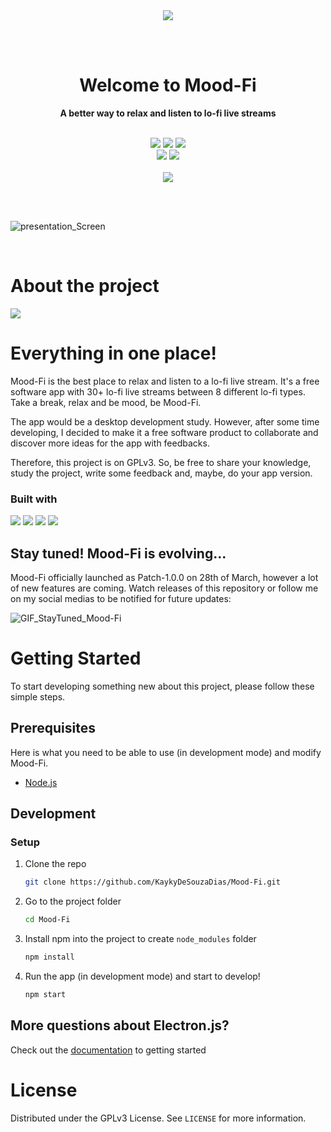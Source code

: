 <div align=center>
  <img src="https://user-images.githubusercontent.com/59856984/160259444-52d8b682-791a-4f4a-b13f-fe714406f61a.png">
</div>

<br><br>

<h1 align=center> Welcome to Mood-Fi </h1>

<p align=center><strong>A better way to relax and listen to lo-fi live streams</strong></p>

<br>

<div align="center">
  <img src="https://img.shields.io/github/downloads/KaykyDeSouzaDias/Mood-Fi/total?color=%23FFD201&label=Downloads">
  <a href="https://github.com/KaykyDeSouzaDias/Mood-Fi/blob/master/LICENSE.rtf"><img src="https://img.shields.io/github/license/KaykyDeSouzaDias/Mood-Fi?color=%23FFD201&label=License"></a>
  <a href="https://github.com/KaykyDeSouzaDias/Mood-Fi/releases"><img src="https://img.shields.io/github/v/release/KaykyDeSouzaDias/Mood-Fi?color=%23FFD201"></a>
  <br>
  <a href=""><img src="https://img.shields.io/badge/Product Hunt-Give a Feedback!-%23DA552E"></a>
  <img src="https://img.shields.io/github/stars/KaykyDeSouzaDias/Mood-Fi?color=green&logo=GitHub">
  <br><br>
  <a href="https://moodfi-download.netlify.app/"><img src="https://img.shields.io/badge/Mood Fi-Download now!-%23FFD201"></a>
</div>

<br><br>

![presentation_Screen](https://user-images.githubusercontent.com/59856984/160257811-17d29a5d-7b5b-431d-94a8-ac63c53b8898.jpg)

<br>

# About the project

<img src="https://user-images.githubusercontent.com/59856984/160259934-057ca176-c4be-4af9-8883-226459f7fb29.gif">

<h1>Everything in one place!</h1>

Mood-Fi is the best place to relax and listen to a lo-fi live stream. It's a free software app with 30+ lo-fi live streams between 8 different lo-fi types. Take a break, relax and be mood, be Mood-Fi.

The app would be a desktop development study. However, after some time developing, I decided to make it a free software product to collaborate and discover more ideas for the app with feedbacks.

Therefore, this project is on GPLv3. So, be free to share your knowledge, study the project, write some feedback and, maybe, do your app version.

<h3>Built with</h3>
<img src="https://img.shields.io/badge/html5-%23E34F26.svg?style=for-the-badge&logo=html5&logoColor=white">
<img src="https://img.shields.io/badge/css3-%231572B6.svg?style=for-the-badge&logo=css3&logoColor=white">
<img src="https://img.shields.io/badge/javascript-%23323330.svg?style=for-the-badge&logo=javascript&logoColor=%23F7DF1E">
<img src="https://img.shields.io/badge/Electron-191970?style=for-the-badge&logo=Electron&logoColor=white">

<h2>Stay tuned! Mood-Fi is evolving...</h2>

Mood-Fi officially launched as Patch-1.0.0 on 28th of March, however a lot of new features are coming. Watch releases of this repository or follow me on my social medias to be notified for future updates:

![GIF_StayTuned_Mood-Fi](https://user-images.githubusercontent.com/59856984/160283875-4fba3451-ee55-482d-bb35-b676410886b3.gif)

# Getting Started
To start developing something new about this project, please follow these simple steps.

## Prerequisites

Here is what you need to be able to use (in development mode) and modify Mood-Fi.

- [Node.js](https://nodejs.org/en/)

## Development

### Setup

1. Clone the repo

   ```sh
   git clone https://github.com/KaykyDeSouzaDias/Mood-Fi.git
   ```

2. Go to the project folder

   ```sh
   cd Mood-Fi
   ```

3. Install npm into the project to create `node_modules` folder

   ```sh
   npm install
   ```

4. Run the app (in development mode) and start to develop!

   ```sh
   npm start
   ```

## More questions about Electron.js?

Check out the <a href="https://www.electronjs.org/pt/docs/latest/tutorial/quick-start">documentation</a> to getting started

# License

Distributed under the GPLv3 License. See `LICENSE` for more information.
